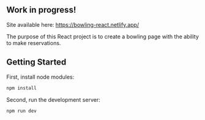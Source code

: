 ## Work in progress!

Site available here: https://bowling-react.netlify.app/

The purpose of this React project is to create a bowling page with the ability to make reservations.

## Getting Started

First, install node modules:

```bash
npm install

```

Second, run the development server:

```bash
npm run dev

```

